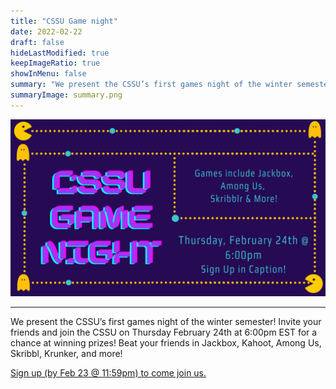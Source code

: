 ```yaml
---
title: "CSSU Game night"
date: 2022-02-22
draft: false
hideLastModified: true
keepImageRatio: true
showInMenu: false
summary: "We present the CSSU’s first games night of the winter semester!"
summaryImage: summary.png
---
```


![Graphics](long.png)

---

We present the CSSU’s first games night of the winter semester! Invite your friends and join the CSSU on Thursday February 24th at 6:00pm EST for a chance at winning prizes! Beat your friends in Jackbox, Kahoot, Among Us, Skribbl, Krunker, and more!

[Sign up (by Feb 23 @ 11:59pm) to come join us.](https://forms.gle/dbsatEvBMRfP4Wkg7)
